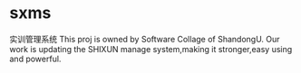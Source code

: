 sxms
====

实训管理系统
This proj is owned by Software Collage of ShandongU.
Our work is updating the SHIXUN manage system,making it stronger,easy using and powerful.
